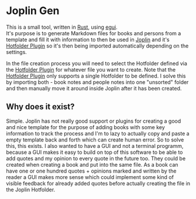 # Joplin Gen
This is a small tool, written in [Rust](https://www.rust-lang.org/), using [egui](https://github.com/emilk/egui).  
It's purpose is to generate Markdown files for books and persons from a template and fill it with information to then be used in [Joplin](https://joplinapp.org/) and it's [Hotfolder Plugin](https://github.com/JackGruber/joplin-plugin-hotfolder) so it's then being imported automatically depending on the settings.

In the file creation process you will need to select the Hotfolder defined via the [Hotfolder Plugin](https://github.com/JackGruber/joplin-plugin-hotfolder) for whatever file you want to create. Note that the [Hotfolder Plugin](https://github.com/JackGruber/joplin-plugin-hotfolder) only supports a single Hotfolder to be defined. I solve this by importing both - book notes and people notes into one "unsorted" folder and then manually move it around inside Joplin after it has been created.

## Why does it exist?
Simple. Joplin has not really good support or plugins for creating a good and nice template for the purpose of adding books with some key information to track the process and I'm to lazy to actually copy and paste a empty template back and forth which can create human error. So to solve this, this exists. I also wanted to have a GUI and not a terminal programm, because a GUI makes it easy to build on top of this software to be able to add quotes and my opinion to every quote in the future too. They could be created when creating a book and put into the same file. As a book can have one or one hundred quotes + opinions marked and written by the reader a GUI makes more sense which could implement some kind of visible feedback for already added quotes before actually creating the file in the Joplin Hotfolder.